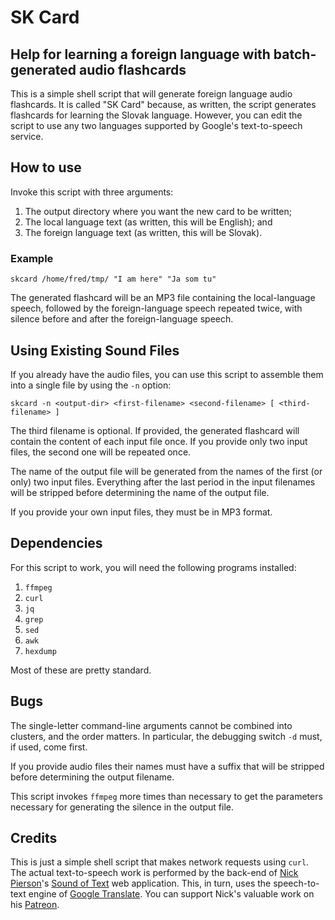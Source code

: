 # SK Card

## Help for learning a foreign language with batch-generated audio flashcards

This is a simple shell script that will generate foreign language audio flashcards.
It is called "SK Card" because, as written, the script generates flashcards for
learning the Slovak language.  However, you can edit the script to use any two
languages supported by Google's text-to-speech service.

## How to use

Invoke this script with three arguments:

1. The output directory where you want the new card to be written;
2. The local language text (as written, this will be English); and
3. The foreign language text (as written, this will be Slovak).

### Example

    skcard /home/fred/tmp/ "I am here" "Ja som tu"

The generated flashcard will be an MP3 file containing the local-language speech, followed by
the foreign-language speech repeated twice, with silence before and after the
foreign-language speech.

## Using Existing Sound Files

If you already have the audio files, you can use this script to assemble them into a single file
by using the `-n` option:

    skcard -n <output-dir> <first-filename> <second-filename> [ <third-filename> ]

The third filename is optional.  If provided, the generated flashcard will contain the content of
each input file once.  If you provide only two input files, the second one will be repeated once.

The name of the output file will be generated from the names of the first (or only) two input files.
Everything after the last period in the input filenames will be stripped before
determining the name of the output file.

If you provide your own input files, they must be in MP3 format.

## Dependencies

For this script to work, you will need the following programs installed:

1. `ffmpeg`
2. `curl`
3. `jq`
3. `grep`
4. `sed`
5. `awk`
6. `hexdump`

Most of these are pretty standard.

## Bugs

The single-letter command-line arguments cannot be combined into clusters, and the order matters.
In particular, the debugging switch `-d` must, if used, come first.

If you provide audio files their names must have a suffix that will be stripped before
determining the output filename.

This script invokes `ffmpeg` more times than necessary to get the parameters necessary for generating
the silence in the output file.

## Credits

This is just a simple shell script that makes network requests using `curl`.  The actual text-to-speech
work is performed by the back-end of [Nick Pierson](https://twitter.com/NickOnTheWeb)'s
[Sound of Text](https://soundoftext.com/) web application.  This, in turn, uses
the speech-to-text engine of [Google Translate](https://translate.google.com/).
You can support Nick's valuable work on his [Patreon](https://www.patreon.com/nickpierson).
